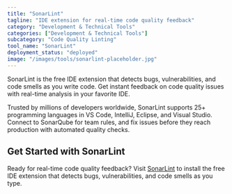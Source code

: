 ```yaml
---
title: "SonarLint"
tagline: "IDE extension for real-time code quality feedback"
category: "Development & Technical Tools"
categories: ["Development & Technical Tools"]
subcategory: "Code Quality Linting"
tool_name: "SonarLint"
deployment_status: "deployed"
image: "/images/tools/sonarlint-placeholder.jpg"
---
```

SonarLint is the free IDE extension that detects bugs, vulnerabilities, and code smells as you write code. Get instant feedback on code quality issues with real-time analysis in your favorite IDE.

Trusted by millions of developers worldwide, SonarLint supports 25+ programming languages in VS Code, IntelliJ, Eclipse, and Visual Studio. Connect to SonarQube for team rules, and fix issues before they reach production with automated quality checks.

## Get Started with SonarLint

Ready for real-time code quality feedback? Visit [SonarLint](https://www.sonarlint.org) to install the free IDE extension that detects bugs, vulnerabilities, and code smells as you type.